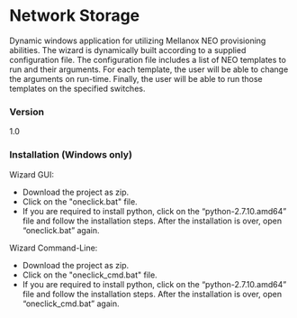 # Network Storage
Dynamic windows application for utilizing Mellanox NEO provisioning abilities.
The wizard is dynamically built according to a supplied configuration file. The configuration file includes a list of NEO templates to run and their arguments.
For each template, the user will be able to change the arguments on run-time. Finally, the user will be able to run those templates on the specified switches.

### Version
1.0

### Installation (Windows only)

Wizard GUI:
* Download the project as zip.
* Click on the "oneclick.bat" file.
* If you are required to install python, click on the “python-2.7.10.amd64” file and follow the installation steps. After the installation is over, open “oneclick.bat” again.

Wizard Command-Line:
* Download the project as zip.
* Click on the "oneclick_cmd.bat" file.
* If you are required to install python, click on the “python-2.7.10.amd64” file and follow the installation steps. After the installation is over, open “oneclick_cmd.bat” again.

  